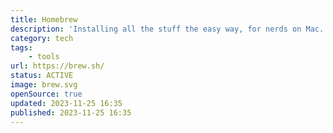 ```yaml
---
title: Homebrew
description: 'Installing all the stuff the easy way, for nerds on Mac.'
category: tech
tags:
    - tools
url: https://brew.sh/
status: ACTIVE
image: brew.svg
openSource: true
updated: 2023-11-25 16:35
published: 2023-11-25 16:35
---
```

